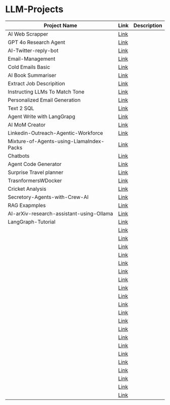 # LLM-Projects

| Project Name | Link | Description |
| -- | -- | -- |
| AI Web Scrapper | [Link](https://github.com/mcfatbeard57/LLM-Projects/tree/main/AI-Web-Scraper) | |
| GPT 4o Research Agent | [Link](https://github.com/mcfatbeard57/LLM-Projects/tree/main/GPT%204o%20Research%20Agent) | |
| AI-Twitter-reply-bot | [Link](https://github.com/mcfatbeard57/LLM-Projects/tree/main/AI-Twitter-reply-bot) | |
| Email-Management | [Link](https://github.com/mcfatbeard57/LLM-Projects/tree/main/Email-Management-with-CrewAI-LangGraph) | |
| Cold Emails Basic | [Link](https://github.com/mcfatbeard57/LLM-Projects/tree/main/Cold%20Emails) | |
| AI Book Summariser | [Link](https://github.com/mcfatbeard57/LLM-Projects/tree/main/AI%20Book%20Summariser.) | |
| Extract Job Descripition | [Link](https://github.com/mcfatbeard57/LLM-Projects/tree/main/Extract%20Job%20Description) | |
| Instructing LLMs To Match Tone | [Link](https://github.com/mcfatbeard57/LLM-Projects/tree/main/Instructing%20LLMs%20To%20Match%20Tone) | |
| Personalized Email Generation | [Link](https://github.com/mcfatbeard57/LLM-Projects/tree/main/Personalized%20Email%20Generation) | |
| Text 2 SQL | [Link](https://github.com/mcfatbeard57/LLM-Projects/tree/main/Text%20to%20SQL) | |
| Agent Write with LangGrapg | [Link](https://github.com/mcfatbeard57/LLM-Projects/tree/main/Agent%20Write%20with%20LangGraph) | |
| AI MoM Creator | [Link](https://github.com/mcfatbeard57/LLM-Projects/tree/main/AI-MoM-creator) | |
| Linkedin-Outreach-Agentic-Workforce | [Link](https://github.com/mcfatbeard57/LLM-Projects/tree/main/Linkedin-Outreach-Agentic-Workforce) | |
| Mixture-of-Agents-using-LlamaIndex-Packs | [Link](https://github.com/mcfatbeard57/LLM-Projects/tree/main/Mixture-of-Agents-using-LlamaIndex-Packs) | |
| Chatbots | [Link](https://github.com/mcfatbeard57/LLM-Projects/tree/main/Chatbots) | |
| Agent Code Generator | [Link](https://github.com/mcfatbeard57/LLM-Projects/tree/main/Agent-Code-Generator) | |
| Surprise Travel planner | [Link](https://github.com/mcfatbeard57/LLM-Projects/tree/main/Surprise%20Travel%20Planner) | |
| TrasnformersWDocker | [Link](https://github.com/mcfatbeard57/LLM-Projects/tree/main/Linkedin-Outreach-Agentic-Workforce) | |
| Cricket Analysis | [Link](https://github.com/mcfatbeard57/LLM-Projects/tree/main/Cricket_analysis) | |
| Secretory-Agents-with-Crew-AI | [Link](https://github.com/mcfatbeard57/LLM-Projects/tree/main/Secretory-Agents-with-Crew-AI-main) | |
| RAG Exapmples | [Link]() | |
| AI-arXiv-research-assistant-using-Ollama | [Link]() | |
| LangGraph-Tutorial | [Link]() | |
|  | [Link]() | |
|  | [Link]() | |
|  | [Link]() | |
|  | [Link]() | |
|  | [Link]() | |
|  | [Link]() | |
|  | [Link]() | |
|  | [Link]() | |
|  | [Link]() | |
|  | [Link]() | |
|  | [Link]() | |
|  | [Link]() | |
|  | [Link]() | |
|  | [Link]() | |
|  | [Link]() | |
|  | [Link]() | |
|  | [Link]() | |
|  | [Link]() | |
|  | [Link]() | |
|  | [Link]() | |
|  | [Link]() | |


